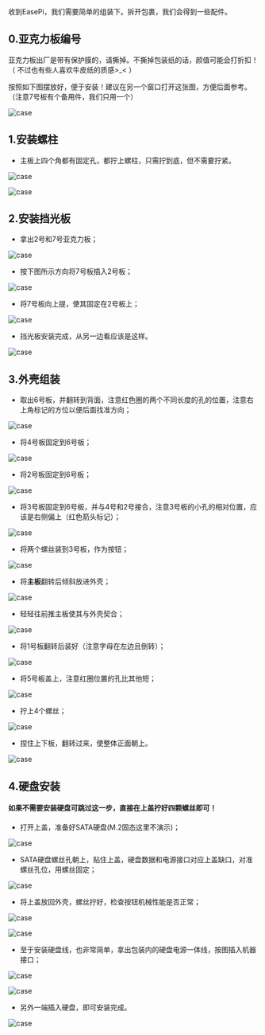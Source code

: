 
收到EasePi，我们需要简单的组装下。拆开包裹，我们会得到一些配件。

## 0.亚克力板编号
亚克力板出厂是带有保护膜的，请撕掉。不撕掉包装纸的话，颜值可能会打折扣！（ 不过也有些人喜欢牛皮纸的质感>_< ）

按照如下图摆放好，便于安装！建议在另一个窗口打开这张图，方便后面参考。（注意7号板有个备用件，我们只用一个）

![case](./quick/zz1.jpg) 

## 1.安装螺柱

 * 主板上四个角都有固定孔，都拧上螺柱，只需拧到底，但不需要拧紧。

![case](./quick/zz2.jpg) 

![case](./quick/zz3.jpg) 


## 2.安装挡光板

 * 拿出2号和7号亚克力板；

![case](./quick/zz4.jpg) 

 * 按下图所示方向将7号板插入2号板；

![case](./quick/zz5.jpg) 

 * 将7号板向上提，使其固定在2号板上；

![case](./quick/zz6.jpg) 

 * 挡光板安装完成，从另一边看应该是这样。

![case](./quick/zz7.jpg)


## 3.外壳组装

 * 取出6号板，并翻转到背面，注意红色圈的两个不同长度的孔的位置，注意右上角标记的方位以便后面找准方向；
 
![case](./quick/zz8.0.jpg) 

 * 将4号板固定到6号板；

![case](./quick/zz9.0.jpg) 

 * 将2号板固定到6号板；

![case](./quick/zz10.0.jpg) 

 * 将3号板固定到6号板，并与4号和2号接合，注意3号板的小孔的相对位置，应该是右侧偏上（红色箭头标记）；

![case](./quick/zz11.0.jpg)

 * 将两个螺丝装到3号板，作为按钮；

![case](./quick/zz12.jpg)

 * 将**主板**翻转后倾斜放进外壳；

![case](./quick/zz13.0.jpg)

 * 轻轻往前推主板使其与外壳契合；

![case](./quick/zz13.1.jpg)

 * 将1号板翻转后装好（注意字母在左边且倒转）；

![case](./quick/zz14.jpg)

 * 将5号板盖上，注意红圈位置的孔比其他短；

![case](./quick/zz15.0.jpg)

 * 拧上4个螺丝；

![case](./quick/zz16.jpg)

 * 捏住上下板，翻转过来，使整体正面朝上。

![case](./quick/zz17.jpg)

## 4.硬盘安装

#### 如果不需要安装硬盘可跳过这一步，直接在上盖拧好四颗螺丝即可！

 * 打开上盖，准备好SATA硬盘(M.2固态这里不演示)；

![case](./quick/zz18.jpg)

 * SATA硬盘螺丝孔朝上，贴住上盖，硬盘数据和电源接口对应上盖缺口，对准螺丝孔位，用螺丝固定；

![case](./quick/zz19.jpg)

 * 将上盖放回外壳，螺丝拧好，检查按钮机械性能是否正常；

![case](./quick/zz20.jpg)

![case](./quick/zz21.jpg)

 * 至于安装硬盘线，也非常简单，拿出包装内的硬盘电源一体线，按图插入机器接口；

![case](./quick/zz22.jpg)

![case](./quick/zz23.jpg)

 * 另外一端插入硬盘，即可安装完成。
 
![case](./quick/zz24.jpg)

